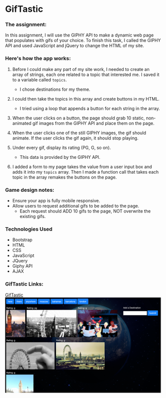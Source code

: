 # GifTastic

### The assignment:
In this assignment, I will use the GIPHY API to make a dynamic web page that populates with gifs of your choice. To finish this task, I called the GIPHY API and used JavaScript and jQuery to change the HTML of my site.

### Here's how the app works:
1. Before I could make any part of my site work, I needed to create an array of strings, each one related to a topic that interested me. I saved it to a variable called `topics`.
   * I chose destinations for my theme.

2. I could then take the topics in this array and create buttons in my HTML.
   * I tried using a loop that appends a button for each string in the array.

3. When the user clicks on a button, the page should grab 10 static, non-animated gif images from the GIPHY API and place them on the page.

4. When the user clicks one of the still GIPHY images, the gif should animate. If the user clicks the gif again, it should stop playing.

5. Under every gif, display its rating (PG, G, so on).
   * This data is provided by the GIPHY API.

6. I added a form to my page takes the value from a user input box and adds it into my `topics` array. Then I made a function call that takes each topic in the array remakes the buttons on the page.

### Game design notes:
- Ensure your app is fully mobile responsive.
- Allow users to request additional gifs to be added to the page.
   * Each request should ADD 10 gifs to the page, NOT overwrite the existing gifs.

### Technologies Used
- Bootstrap
- HTML
- CSS
- JavaScript
- JQuery
- Giphy API
- AJAX

### GifTastic Links:
[GifTastic](https://johnsickels.github.io/GifTastic/)
![Trivia Game](https://raw.githubusercontent.com/johnsickels/GifTastic/master/assets/videos/userinterface.png)
